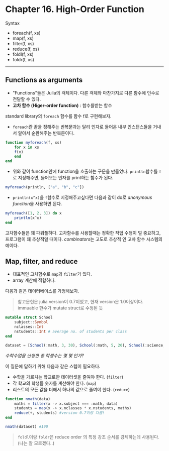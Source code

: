 # Chapter 16. High-Order Function
Syntax
- foreach(f, xs)
- map(f, xs)
- filter(f, xs)
- reduce(f, xs)
- foldl(f, xs)
- foldr(f, xs)
---
## Functions as arguments

- "Functions"들은 Julia의 객체이다. 다른 객체와 마찬가지로 다른 함수에 인수로 전달할 수 있다. 
- **고차 함수 (Higer-order function)** : 함수를받는 함수

standard library의 ```foreach``` 함수를 함수 f로 구현해보자. 
- ```foreach```란 끝을 정해주는 반복문과는 달리 인자로 들어온 내부 인스턴스들을 거내서 알아서 순환해주는 반복문이다.


``` julia
function myforeach(f, xs)
    for x in xs
    f(x)
    end
end
```
- 위와 같이 function안에 function을 호출하는 구문을 만들었다. ```println```함수를 ```f```로 지정해주면, 들어오는 인자를 print하는 함수가 된다.

```julia
myforeach(println, ["a", "b", "c"])
```

- ```println(x^x)```을 ```f```함수로 지정해주고싶다면 다음과 같이 do로 *anonymous function*을 사용하면 된다. 

```julia
myforeach([1, 2, 3]) do x
    println(x^x)
end
```

고차함수들은 꽤 파워풀하다.
고차함수를 사용할때는 정확한 작업 수행이 덜 중요하고, 프로그램이 꽤 추상적일 때이다. *combinators*는 고도로 추상적 인 고차 함수 시스템의 예이다.

## Map, filter, and reduce

- 대표적인 고차함수로 ```map```과 ```filter```가 있다.
- array 계산에 적합하다.

다음과 같은 데이터베이스를 가정해보자.
>참고문헌은 julia version이 0.7이었고, 현재 version은 1.0이상이다. immuable 한수가 mutate struct로 수정된 듯

```julia
mutable struct School
    subject::Symbol
    nclasses::Int
    nstudents::Int # average no. of students per class    
end

dataset = [School(:math, 3, 30), School(:math, 5, 20), School(:science, 10, 5)]
```

*수학수업을 신청한 총 학생수는 몇 몇 인가?*

이 질문에 답하기 위해 다음과 같은 스텝이 필요하다.

- 수학을 가르치는 학교로만 데이터셋을 줄여야 한다. (```filter```)
- 각 학교의 학생들 숫자를 계산해야 한다. (```map```)
- 리스트의 모든 값을 더해서 하나의 값으로 줄여야 한다. (```reduce```)

```julia
function nmath(data)
    maths = filter(x -> x.subject === :math, data)
    students = map(x -> x.nclasses * x.nstudents, maths)
    reduce(+, students) #version 0.7이랑 다름!
end

nmath(dataset) #190
```
> ```foldl```이랑 ```foldr```은 reduce order 의 특정 강조 순서를 강제하는데 사용된다. (나는 잘 모르겠다..)













